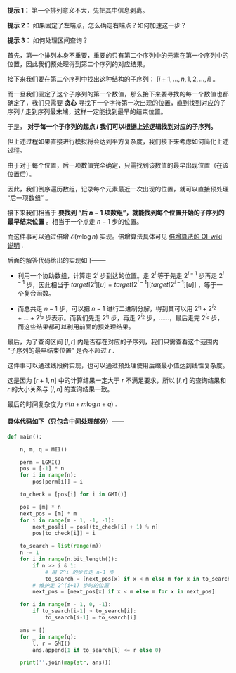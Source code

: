 **提示 1：** 第一个排列意义不大，先把其中信息剥离。

**提示 2：** 如果固定了左端点，怎么确定右端点？如何加速这一步？

**提示 3：** 如何处理区间查询？

首先，第一个排列本身不重要，重要的只有第二个序列中的元素在第一个序列中的位置，因此我们预处理得到第二个序列的对应结果。

接下来我们要在第二个序列中找出这种结构的子序列： $[i+1, \dots, n, 1, 2, \dots, i]$ 。

而一旦我们固定了这个子序列的第一个数值，那么接下来要寻找的每一个数值也都确定了，我们只需要 **贪心** 寻找下一个字符第一次出现的位置，直到找到对应的子序列 / 走到序列最末端，这样一定能找到最早的结束位置。

于是， **对于每一个子序列的起点 $i$ 我们可以根据上述逻辑找到对应的子序列。**

但上述过程如果直接进行模拟将会达到平方复杂度，我们接下来考虑如何简化上述过程。

由于对于每个位置，后一项数值完全确定，只需找到该数值的最早出现位置（在该位置后）。

因此，我们倒序遍历数组，记录每个元素最近一次出现的位置，就可以直接预处理 “后一项数组” 。

接下来我们相当于 **要找到 “后 $n-1$ 项数组”，就能找到每个位置开始的子序列的最早结束位置** 。相当于一个点走 $n-1$ 步的位置。

而这件事可以通过倍增 $\mathcal{O}(m\log n)$ 实现。倍增算法具体可见 [倍增算法的 OI-wiki 说明](https://oi-wiki.org/basic/binary-lifting/) .

后面的解答代码给出的实现如下——

- 利用一个协助数组，计算走 $2^i$ 步到达的位置。走 $2^i$ 等于先走 $2^{i-1}$ 步再走 $2^{i-1}$ 步，因此相当于 $target[2^i][u]=target[2^{i-1}][target[2^{i-1}][u]]$ ，等于一个复合函数。

- 而总共走 $n-1$ 步，可以把 $n-1$ 进行二进制分解，得到其可以用 $2^{i_1}+2^{i_2}+\dots+2^{i_a}$ 步表示。而我们先走 $2^{i_1}$ 步，再走 $2^{i_2}$ 步，……，最后走完 $2^{i_a}$ 步，而这些结果都可以利用前面的预处理结果。

最后，为了查询区间 $[l,r]$ 内是否存在对应的子序列，我们只需查看这个范围内 “子序列的最早结束位置” 是否不超过 $r$ .

这件事可以通过线段树实现，也可以通过预处理使用后缀最小值达到线性复杂度。

这是因为 $[r+1,n]$ 中的计算结果一定大于 $r$ 不满足要求，所以 $[l,r]$ 的查询结果和 $r$ 的大小关系与 $[l,n]$ 的查询结果一致。

最后的时间复杂度为 $\mathcal{O}(n+m\log n+q)$ .

#### 具体代码如下（只包含中间处理部分）——

```Python []
def main():

    n, m, q = MII()

    perm = LGMI()
    pos = [-1] * n
    for i in range(n):
        pos[perm[i]] = i

    to_check = [pos[i] for i in GMI()]

    pos = [m] * n
    next_pos = [m] * m
    for i in range(m - 1, -1, -1):
        next_pos[i] = pos[(to_check[i] + 1) % n]
        pos[to_check[i]] = i

    to_search = list(range(m))
    n -= 1
    for i in range(n.bit_length()):
        if n >> i & 1:
            # 用 2^i 的步长走 n-1 步
            to_search = [next_pos[x] if x < m else m for x in to_search]
        # 维护走 2^(i+1) 步时的位置
        next_pos = [next_pos[x] if x < m else m for x in next_pos]

    for i in range(m - 1, 0, -1):
        if to_search[i-1] > to_search[i]:
            to_search[i-1] = to_search[i]

    ans = []
    for _ in range(q):
        l, r = GMI()
        ans.append(1 if to_search[l] <= r else 0)

    print(''.join(map(str, ans)))
```
